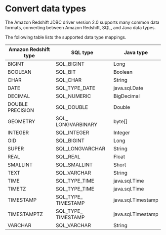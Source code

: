 # Convert data types<a name="jdbc20-data-type-mapping"></a>

The Amazon Redshift JDBC driver version 2\.0 supports many common data formats, converting between Amazon Redshift, SQL, and Java data types\.

The following table lists the supported data type mappings\.


| Amazon Redshift type | SQL type | Java type | 
| --- | --- | --- | 
|  BIGINT  |  SQL\_BIGINT  |  Long  | 
|  BOOLEAN  |  SQL\_BIT  |  Boolean  | 
|  CHAR  |  SQL\_CHAR  |  String  | 
|  DATE  |  SQL\_TYPE\_DATE  |  java\.sql\.Date  | 
|  DECIMAL  |  SQL\_NUMERIC  |  BigDecimal  | 
|  DOUBLE PRECISION  |  SQL\_DOUBLE  |  Double  | 
|  GEOMETRY  |  SQL\_ LONGVARBINARY  |  byte\[\]  | 
|  INTEGER  |  SQL\_INTEGER  |  Integer  | 
|  OID  |  SQL\_BIGINT  |  Long  | 
|  SUPER  |  SQL\_LONGVARCHAR  |  String  | 
|  REAL  |  SQL\_REAL  |  Float  | 
|  SMALLINT  |  SQL\_SMALLINT  |  Short  | 
|  TEXT  |  SQL\_VARCHAR  |  String  | 
|  TIME  |  SQL\_TYPE\_TIME  |  java\.sql\.Time  | 
|  TIMETZ  |  SQL\_TYPE\_TIME  |  java\.sql\.Time  | 
|  TIMESTAMP  |  SQL\_TYPE\_ TIMESTAMP  |  java\.sql\.Timestamp  | 
|  TIMESTAMPTZ  |  SQL\_TYPE\_ TIMESTAMP  |  java\.sql\.Timestamp  | 
|  VARCHAR  |  SQL\_VARCHAR  |  String  | 